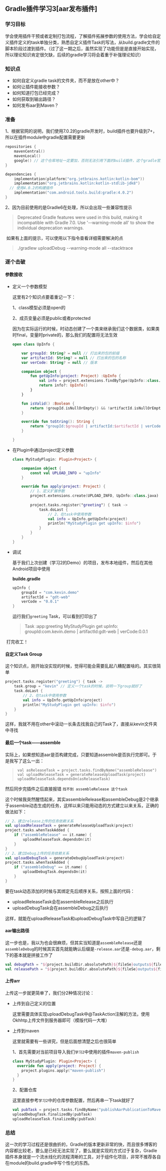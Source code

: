 ## Gradle插件学习3[aar发布插件]

### 学习目标

学会使用插件干预或者定制打包流程，了解插件拓展参数的使用方法，学会给自定义插件定义的task单独分类，熟悉自定义插件Task的写法，从build.gradle文件的脚本阶段过渡到插件。（过了这一期之后，虽然实现了功能但是是直接开始实现，所以理论知识肯定很欠缺，后续的gradle学习将会着重于补强理论知识）

### 知识点

- 如何自定义gradle task的文件夹，而不是放在other中？
- 如何让插件能接收参数？
- 如何知道打包已经完成？
- 如何获取到输出路径？
- 如何发布aar到Maven？

### 准备

1、根据官网的说明，我们使用7.0.2的gradle开发时，build插件也要升级到7+，所以在插件module中gradle配置需要更新

```kotlin
repositories {
    mavenCentral()
    mavenLocal()
    google() // 这个仓库地址一定要加，否则无法引用下面的build插件，这个gradle官方有在文档中说明（藏的有点深）
}

dependencies {
    implementation(platform("org.jetbrains.kotlin:kotlin-bom"))
    implementation("org.jetbrains.kotlin:kotlin-stdlib-jdk8")
  // 使用4.0.2的构建插件
    implementation("com.android.tools.build:gradle:4.0.2")
}
```

2、因为目前使用的是Gradle6在处理，所以会出现一些兼容性提示

> Deprecated Gradle features were used in this build, making it incompatible with Gradle 7.0.
> Use '--warning-mode all' to show the individual deprecation warnings.

​	如果有上面的提示，可以使用以下指令查看详细需要解决的点

> ./gradlew uploadDebug --warning-mode all --stacktrace

### 逐个击破

#### 参数接收

- 定义一个参数模型

  这里有2个知识点要着重记一下：

  1、class模型必须是open的

  2、成员变量必须是public或者protected

  因为在实际运行的时候，时动态创建了一个类来继承我们这个数据类，如果类时final，变量时private的，那么我们的配置将无法生效

  ```kotlin
  open class UpInfo {
  
      var groupId: String? = null // 打出来的包的前缀
      var artifactId: String? = null // 打出来的包的名称
      var verCode: String? = null // 版本
  
      companion object {
          fun getUpInfo(project: Project) :UpInfo {
              val info = project.extensions.findByType(UpInfo::class.java)
              return info?: UpInfo()
          }
      }
  
      fun isValid() :Boolean {
          return !groupId.isNullOrEmpty() && !artifactId.isNullOrEmpty() && !verCode.isNullOrEmpty()
      }
  
      override fun toString(): String {
          return "groupId:$groupId | artifactId:$artifactId | verCode:$verCode"
      }
  
  }
  ```

- 在Plugin中通过project定义参数

  ```kotlin
  class MyStudyPlugin: Plugin<Project> {
  
      companion object {
          const val UPLOAD_INFO = "upInfo"
      }
  
      override fun apply(project: Project) {
          // 1、定义扩展参数
          project.extensions.create(UPLOAD_INFO, UpInfo::class.java)
          
          project.tasks.register("greeting") { task ->
              task.doLast {
                  // 2、在task中使用参数
                  val info = UpInfo.getUpInfo(project)
                  println("MyStudyPlugin get upInfo: $info")
              }
          }
      }
  }
  ```

- 调试

  基于我们上次创建（学习2的Demo）的项目，发布本地组件，然后在其他Android项目中使用

  **builde.gradle**

  ```groovy
  upInfo {
      groupId = "com.kevin.demo"
      artifactId = "gdt-web"
      verCode = "0.0.1"
  }
  ```

  运行我们`greeting` Task，可以看到打印出了

  > Task :app:greeting
  > MyStudyPlugin get upInfo: groupId:com.kevin.demo | artifactId:gdt-web | verCode:0.0.1

​		打完收工！

#### 自定义Task Group

这个知识点，刚开始没实现的时候，觉得可能会需要乱起八糟配置啥的。其实很简单

```kotlin
project.tasks.register("greeting") { task ->
    task.group = "kevin" // 定义一个task的时候，说明一下group就好了
    task.doLast {
        // 2、在task中使用参数
        val info = UpInfo.getUpInfo(project)
        println("MyStudyPlugin get upInfo: $info")
    }
}
```

这样，我就不用在other中滚动一长条去找我自己的Task了，直接从kevin文件夹中寻找

#### 最后一个task——assemble

实际上，如果想知道aar是否构建完成，只要知道assemble是否执行完即可。于是我写了这么一出：

> ```
> val asReleaseTask = project.tasks.findByName("assembleRelease")
> val uploadReleaseTask = generateReleaseUploadTask(project)
> uploadReleaseTask.dependsOn(asReleaseTask)
> ```

然后同步完插件之后直接报错 `找不到 assembleRelease 这个task`

这个时候我突然醒悟起来，其实assembleRelease和assembleDebug是2个继承于assemble动态生成的任务，这样以来只能用动态的方式建立以来关系，正确的做法如下：

```kotlin
// 2、建立release上传的任务依赖关系
val uploadReleaseTask = generateReleaseUploadTask(project)
project.tasks.whenTaskAdded {
    if ("assembleRelease" == it.name) {
        uploadReleaseTask.dependsOn(it)
    }
}
// 2、建立Debug上传的任务依赖关系
val uploadDebugTask = generateDebugUploadTask(project)
project.tasks.whenTaskAdded {
    if ("assembleDebug" == it.name) {
        uploadDebugTask.dependsOn(it)
    }
}
```

要在task动态添加的时候与其绑定先后顺序关系，按照上面的代码：

- uploadReleaseTask会在assembleRelease之后执行
- uploadDebugTask会在assembleDebug之后执行

这样，就能在uploadReleaseTask和uploadDebugTask中写自己的逻辑了

#### aar输出路径

这一步也是，我以为也会很麻烦，但其实当知道是`assembleRelease`还是`assembleDebug`的时候其实首先就能确认后缀是`-release.aar`还是`-debug.aar`，剩下的基本就是拼接工作了

```kotlin
val debugPath = "${project.buildDir.absolutePath}${fileSe}outputs${fileSe}aar${fileSe}${project.name}-debug.aar"
val releasePath = "${project.buildDir.absolutePath}${fileSe}outputs${fileSe}aar${fileSe}${project.name}-release.aar"
```

#### 上传arr

上传这一步就更简单了，我们分2种情况讨论：

- 上传到自己定义的位置

  这里需要具体实现uploadDebugTask中@TaskAction注解的方法，使用Okhhtp上传文件到服务器即可（模版代码一大堆）

- 上传到maven

  这里就需要有一些讲究，但是后面想清楚之后也很简单

  1、首先需要对当前项目导入我们`学习2`中使用的插件`maven-publish`

  ```kotlin
  class MyStudyPlugin: Plugin<Project> {
    override fun apply(project: Project) {
      project.plugins.apply("maven-publish")
    }
  }
  ```

  2、配置仓库

  这里直接参考`学习2`中的仓库参数配置，然后再串一下task就好了
  ```kotlin
  val pubTask = project.tasks.findByName("publishAarPublicationToMavenLocal")
  uploadDebugTask.finalizedBy(pubTask)
  uploadReleaseTask.finalizedBy(pubTask)
  ```

### 总结

这一次的学习过程还是很曲折的，Gradle的版本更新非常的快，而且很多博客的内容都比较老，要么是已经无法实现了，要么就是实现的方式过于复杂，Gradle插件本身就是一个流水线化的流程清晰的工具，对于组件化项目，非常不推荐各自在module的build.gradle中写个性化的东西。

